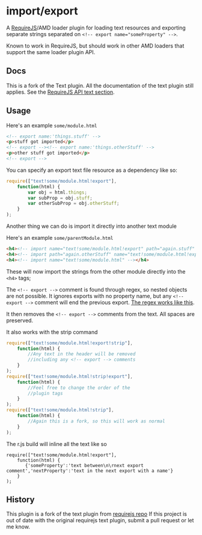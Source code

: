 # import/export

A [RequireJS](http://requirejs.org)/AMD loader plugin for loading text
resources and exporting separate strings separated on `<!-- export name="someProperty" -->`.

Known to work in RequireJS, but should work in other AMD loaders that support
the same loader plugin API.

## Docs

This is a fork of the Text plugin. All the documentation of the text plugin still applies.
See the [RequireJS API text section](http://requirejs.org/docs/api.html#text).

## Usage

Here's an example `some/module.html`
```html
<!-- export name:'things.stuff' -->
<p>stuff got imported</p>
<!-- export --><!-- export name:'things.otherStuff' -->
<p>other stuff got imported</p>
<!-- export -->
```
You can specify an export text file resource as a dependency like so:

```javascript
require(["text!some/module.html!export"],
    function(html) {
        var obj = html.things;
        var subProp = obj.stuff;
        var otherSubProp = obj.otherStuff;
    }
);
```

Another thing we can do is import it directly into another text module

Here's an example `some/parentModule.html`
```html
<h4><!-- import name="text!some/module.html!export" path="again.stuff" --></h4>
<h4><!-- import path="again.otherStuff" name="text!some/module.html!export" --></h4>
<h4><!-- import name="text!some/module.html" --></h4>
```

These will now import the strings from the other module directly into the `<h4>` tags;


The `<!-- export -->` comment is found through regex, so nested objects are not possible. It ignores exports with no property name, but any `<!-- export -->` comment will end the previous export.
[The regex works like this](https://regex101.com/r/qB2qY7/1).

It then removes the `<!-- export -->` comments from the text. All spaces are preserved.

It also works with the strip command

```javascript
require(["text!some/module.html!export!strip"],
    function(html) {
        //Any text in the header will be removed
        //including any <!-- export --> comments
    }
);
require(["text!some/module.html!strip!export"],
    function(html) {
        //Feel free to change the order of the
        //plugin tags
    }
);
require(["text!some/module.html!strip"],
    function(html) {
        //Again this is a fork, so this will work as normal
    }
);
```
The r.js build will inline all the text like so

```
require(["text!some/module.html!export"],
    function(html) {
       {'someProperty':'text between\n\rnext export comment','nextProperty':'text in the next export with a name'}
    }
);
```

## History
This plugin is a fork of the text plugin from [requirejs repo](https://github.com/requirejs/text)
If this project is out of date with the original requirejs text plugin, submit a pull request or let me know.
